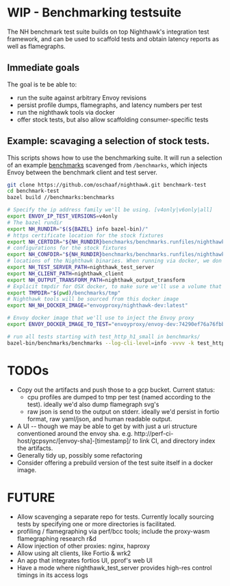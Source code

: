 # WIP - Benchmarking testsuite

The NH benchmark test suite builds on top Nighthawk's integration test framework, and
can be used to scaffold tests and obtain latency reports as well as flamegraphs.

## Immediate goals

The goal is te be able to:
- run the suite against arbitrary Envoy revisions
- persist profile dumps, flamegraphs, and latency numbers per test
- run the nighthawk tools via docker
- offer stock tests, but also allow scaffolding consumer-specific tests

## Example: scavaging a selection of stock tests.

This scripts shows how to use the benchmarking suite.
It will run a selection of an example [benchmarks](test_benchmark.py)
scavenged from `/benchmarks`, which injects Envoy between the 
benchmark client and test server.

```bash
git clone https://github.com/oschaaf/nighthawk.git benchmark-test
cd benchmark-test
bazel build //benchmarks:benchmarks

# Specify the ip address family we'll be using. [v4only|v6only|all]
export ENVOY_IP_TEST_VERSIONS=v4only
# The bazel rundir
export NH_RUNDIR="$(${BAZEL} info bazel-bin)/"
# https certificate location for the stock fixtures
export NH_CERTDIR="${NH_RUNDIR}benchmarks/benchmarks.runfiles/nighthawk/external/envoy/test/config/integration/certs/"
# configurations for the stock fixtures
export NH_CONFDIR="${NH_RUNDIR}benchmarks/benchmarks.runfiles/nighthawk/test/integration/configurations/"
# locations of the Nighthawk binaries. When running via docker, we don't use paths.
export NH_TEST_SERVER_PATH=nighthawk_test_server
export NH_CLIENT_PATH=nighthawk_client
export NH_OUTPUT_TRANSFORM_PATH=nighthawk_output_transform
# Explicit tmpdir for OSX docker, to make sure we'll use a volume that works when
export TMPDIR="$(pwd)/benchmarks/tmp"
# Nighthawk tools will be sourced from this docker image
export NH_NH_DOCKER_IMAGE="envoyproxy/nighthawk-dev:latest"

# Envoy docker image that we'll use to inject the Envoy proxy
export ENVOY_DOCKER_IMAGE_TO_TEST="envoyproxy/envoy-dev:74290ef76a76fbbf50f072dc33438791f93f68c7"

# run all tests starting with test_http_h1_small in benchmarks/
bazel-bin/benchmarks/benchmarks --log-cli-level=info -vvvv -k test_http_h1_small benchmarks/
```

# TODOs

- Copy out the artifacts and push those to a gcp bucket. Current status:
   - cpu profiles are dumped to tmp per test (named according to the test). ideally we'd
     also dump flamegraph svg's
   - raw json is send to the output on stderr. ideally we'd persist in fortio format,
     raw yaml/json, and human readable output.
- A UI -- though we may be able to get by with just a uri structure conventioned around the envoy
  sha. e.g. http://perf-ci-host/gcpsync/[envoy-sha]-[timestamp]/ to link CI, and directory index the 
  artifacts.
- Generally tidy up, possibly some refactoring
- Consider offering a prebuild version of the test suite itself in a docker image.

# FUTURE

- Allow scavenging a separate repo for tests. Currently locally sourcing tests
  by specifying one or more directories is facilitated.
- profiling / flamegraphing via perf/bcc tools; include the proxy-wasm flamegraphing research r&d
- Allow injection of other proxies: nginx, haproxy
- Allow using alt clients, like Fortio & wrk2
- An app that integrates fortios UI, pprof's web UI
- Have a mode where nighthawk_test_server provides high-res control timings in its 
  access logs

